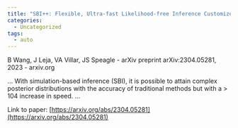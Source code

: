 ```yaml
---
title: "SBI++: Flexible, Ultra-fast Likelihood-free Inference Customized for Astronomical Application"
categories:
  - Uncategorized
tags:
  - auto
---
```

B Wang, J Leja, VA Villar, JS Speagle - arXiv preprint arXiv:2304.05281, 2023 - arxiv.org

… With simulation-based inference (SBI), it is possible to attain complex posterior distributions with the accuracy of traditional methods but with a > 104 increase in speed. …

Link to paper: [https://arxiv.org/abs/2304.05281](https://arxiv.org/abs/2304.05281)
